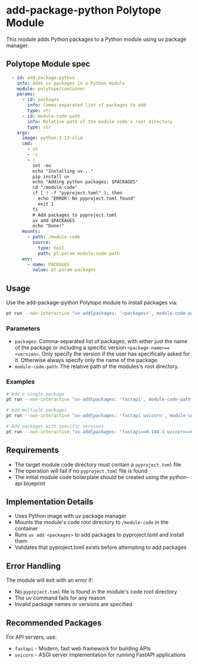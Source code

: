 # add-package-python Polytope Module

This module adds Python packages to a Python module using uv package manager.


## Polytope Module spec
```yaml
  - id: add-package-python
    info: Adds uv packages in a Python module
    module: polytope/container
    params:
      - id: packages
        info: Comma-separated list of packages to add
        type: str
      - id: module-code-path
        info: Relative path of the module code's root directory
        type: str
    args:
      image: python:3.13-slim
      cmd:
        - sh
        - -c
        - |
          set -eu
          echo "Installing uv..."
          pip install uv
          echo "Adding python packages: $PACKAGES"
          cd "/module-code"
          if [ ! -f "pyproject.toml" ]; then
            echo "ERROR: No pyproject.toml found"
            exit 1
          fi
          # Add packages to pyproject.toml
          uv add $PACKAGES
          echo "Done!"
      mounts:
        - path: /module-code
          source:
            type: host
            path: pt.param module-code-path
      env:
        - name: PACKAGES
          value: pt.param packages
```

## Usage

Use the add-package-python Polytope module to install packages via:

```bash
pt run --non-interactive "uv-add{packages: '<packages>', module-code-path: '<module-code-path>'}"
```

### Parameters

- `packages`: Comma-separated list of packages, with either just the name of the package or including a specific version `<package-name>==<version>`. Only specify the version if the user has specifically asked for it. Otherwise always specify only the name of the package.
- `module-code-path`: The relative path of the modules's root directory.

### Examples

```bash
# Add a single package
pt run --non-interactive "uv-add{packages: 'fastapi', module-code-path: 'api'}"

# Add multiple packages
pt run --non-interactive "uv-add{packages: 'fastapi uvicorn', module-code-path: 'api'}"

# Add packages with specific versions
pt run --non-interactive "uv-add{packages: 'fastapi==0.104.1 uvicorn==0.24.0', module-code-path: 'api'}"
```

## Requirements

- The target module code  directory must contain a `pyproject.toml` file
- The operation will fail if no `pyproject.toml` file is found
- The initial module code boilerplate should be created using the python-api blueprint

## Implementation Details

- Uses Python image with uv package manager
- Mounts the module's code root directory to `/module-code` in the container
- Runs `uv add <packages>` to add packages to pyproject.toml and install them
- Validates that pyproject.toml exists before attempting to add packages

## Error Handling

The module will exit with an error if:
- No `pyproject.toml` file is found in the module's code root directory
- The uv command fails for any reason
- Invalid package names or versions are specified

## Recommended Packages

For API servers, use:
- `fastapi` - Modern, fast web framework for building APIs
- `uvicorn` - ASGI server implementation for running FastAPI applications
